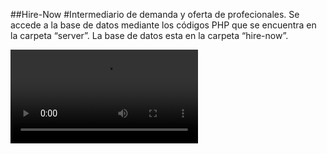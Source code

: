 ##Hire-Now
#Intermediario de demanda y oferta de profecionales.
Se accede a la base de datos mediante los códigos PHP que se encuentra en la carpeta “server”.
La base de datos esta en la carpeta “hire-now”.

![This is an explain](https://github.com/FierSet/Hire-Now/blob/master/explicacion.mp4)

